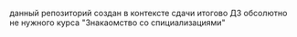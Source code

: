 данный репозиторий создан в контексте сдачи итогово ДЗ обсолютно не нужного курса "Знакаомство со спициализациями"
